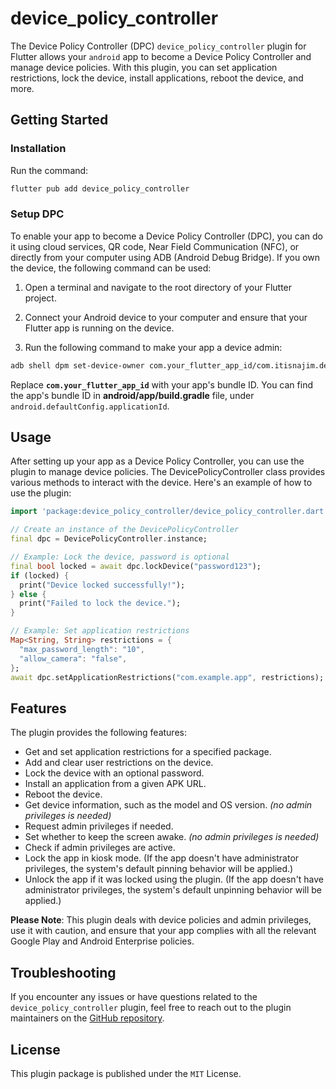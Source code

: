 # device_policy_controller

The Device Policy Controller (DPC) `device_policy_controller` plugin for Flutter allows your `android` app to become a Device Policy Controller and manage device policies. With this plugin, you can set application restrictions, lock the device, install applications, reboot the device, and more.

## Getting Started

### Installation

Run the command:
```bash
flutter pub add device_policy_controller
```

### Setup DPC

To enable your app to become a Device Policy Controller (DPC), you can do it using cloud services, QR code, Near Field Communication (NFC), or directly from your computer using ADB (Android Debug Bridge). If you own the device, the following command can be used:

1. Open a terminal and navigate to the root directory of your Flutter project.

2. Connect your Android device to your computer and ensure that your Flutter app is running on the device.

3. Run the following command to make your app a device admin:

```bash
adb shell dpm set-device-owner com.your_flutter_app_id/com.itisnajim.device_policy_controller.AppDeviceAdminReceiver
```

Replace **`com.your_flutter_app_id`** with your app's bundle ID. You can find the app's bundle ID in **android/app/build.gradle** file, under `android.defaultConfig.applicationId`.

## Usage

After setting up your app as a Device Policy Controller, you can use the plugin to manage device policies. The DevicePolicyController class provides various methods to interact with the device. Here's an example of how to use the plugin:


```dart
import 'package:device_policy_controller/device_policy_controller.dart';

// Create an instance of the DevicePolicyController
final dpc = DevicePolicyController.instance;

// Example: Lock the device, password is optional
final bool locked = await dpc.lockDevice("password123");
if (locked) {
  print("Device locked successfully!");
} else {
  print("Failed to lock the device.");
}

// Example: Set application restrictions
Map<String, String> restrictions = {
  "max_password_length": "10",
  "allow_camera": "false",
};
await dpc.setApplicationRestrictions("com.example.app", restrictions);
```

## Features
The plugin provides the following features:

* Get and set application restrictions for a specified package.
* Add and clear user restrictions on the device.
* Lock the device with an optional password.
* Install an application from a given APK URL.
* Reboot the device.
* Get device information, such as the model and OS version. *(no admin privileges is needed)*
* Request admin privileges if needed.
* Set whether to keep the screen awake. *(no admin privileges is needed)*
* Check if admin privileges are active.
* Lock the app in kiosk mode. (If the app doesn't have administrator privileges, the system's default pinning behavior will be applied.)
* Unlock the app if it was locked using the plugin. (If the app doesn't have administrator privileges, the system's default unpinning behavior will be applied.)

**Please Note**: This plugin deals with device policies and admin privileges, use it with caution, and ensure that your app complies with all the relevant Google Play and Android Enterprise policies.

## Troubleshooting
If you encounter any issues or have questions related to the `device_policy_controller` plugin, feel free to reach out to the plugin maintainers on the [GitHub repository](https://github.com/itisnajim/device-policy-controller).

## License
This plugin package is published under the `MIT` License.
